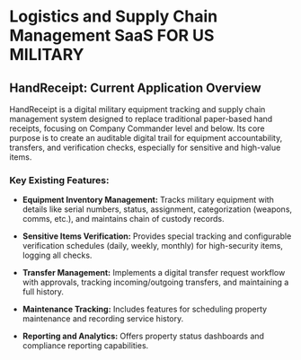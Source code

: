 # Logistics and Supply Chain Management SaaS FOR US MILITARY

## HandReceipt: Current Application Overview

HandReceipt is a digital military equipment tracking and supply chain management system designed to replace traditional paper-based hand receipts, focusing on Company Commander level and below. Its core purpose is to create an auditable digital trail for equipment accountability, transfers, and verification checks, especially for sensitive and high-value items.

### Key Existing Features:

- **Equipment Inventory Management:** Tracks military equipment with details like serial numbers, status, assignment, categorization (weapons, comms, etc.), and maintains chain of custody records.

- **Sensitive Items Verification:** Provides special tracking and configurable verification schedules (daily, weekly, monthly) for high-security items, logging all checks.

- **Transfer Management:** Implements a digital transfer request workflow with approvals, tracking incoming/outgoing transfers, and maintaining a full history.

- **Maintenance Tracking:** Includes features for scheduling property maintenance and recording service history.

- **Reporting and Analytics:** Offers property status dashboards and compliance reporting capabilities.

